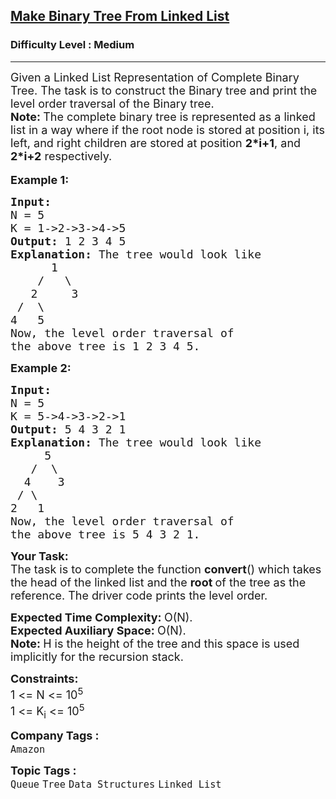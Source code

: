 <h2><a href="https://www.geeksforgeeks.org/problems/make-binary-tree/1?page=3&category=Linked%20List&company=Amazon,Microsoft,Adobe,Samsung,Paytm,Morgan%20Stanley,Uber&sortBy=submissions">Make Binary Tree From Linked List</a></h2><h3>Difficulty Level : Medium</h3><hr><div class="problems_problem_content__Xm_eO"><p><span style="font-size: 18px;">Given a Linked List Representation of Complete Binary Tree. The task is to construct the Binary tree and print the level order traversal of the Binary tree.&nbsp;</span><br><span style="font-size: 18px;"><strong>Note: </strong>The complete binary tree is represented as a linked list in a way where if the root node is stored at position i, its left, and right children are stored at position <strong>2*i+1</strong>, and <strong>2*i+2</strong> respectively.</span><br><br><span style="font-size: 18px;"><strong>Example 1:</strong></span></p>
<pre><span style="font-size: 18px;"><strong>Input:
</strong>N = 5
K = 1-&gt;2-&gt;3-&gt;4-&gt;5
<strong>Output: </strong>1 2 3 4 5<strong>
Explanation: </strong>The tree would look like
&nbsp; &nbsp;   1
  &nbsp; /&nbsp;  \
 &nbsp; 2&nbsp;  &nbsp; 3
 /&nbsp;&nbsp;\
4&nbsp; &nbsp;5
Now, the level order traversal of
the above tree is 1 2 3 4 5.</span>
</pre>
<p><span style="font-size: 18px;"><strong>Example 2:</strong></span></p>
<pre><span style="font-size: 18px;"><strong>Input:
</strong>N = 5
K = 5-&gt;4-&gt;3-&gt;2-&gt;1
<strong>Output: </strong>5 4 3 2 1<strong>
Explanation: </strong>The tree would look like</span>
<span style="font-size: 18px;">  &nbsp;  5
&nbsp; &nbsp;/&nbsp; \
 &nbsp;4&nbsp; &nbsp; 3
 /&nbsp;\
2&nbsp; &nbsp;1
Now, the level order traversal of
the above tree is 5 4 3 2 1.</span></pre>
<p><span style="font-size: 18px;"><strong>Your Task:</strong><br>The task is to complete the function <strong>convert</strong>() which takes the head of the linked list and the <strong>root </strong>of the tree as the reference. The driver code prints the level order.</span></p>
<p><span style="font-size: 18px;"><strong>Expected Time Complexity:&nbsp;</strong>O(N).<br><strong>Expected Auxiliary Space:&nbsp;</strong>O(N).</span><br><span style="font-size: 18px;"><strong>Note: </strong>H is the height of the tree and this space is used implicitly for the recursion stack.</span></p>
<p><span style="font-size: 18px;"><strong>Constraints:</strong><br>1 &lt;= N &lt;= 10<sup>5</sup><br>1 &lt;= K<sub>i</sub>&nbsp;&lt;= 10<sup>5</sup></span></p></div><p><span style=font-size:18px><strong>Company Tags : </strong><br><code>Amazon</code>&nbsp;<br><p><span style=font-size:18px><strong>Topic Tags : </strong><br><code>Queue</code>&nbsp;<code>Tree</code>&nbsp;<code>Data Structures</code>&nbsp;<code>Linked List</code>&nbsp;